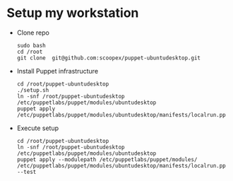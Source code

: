 # Setup my workstation

 * Clone repo
   ```
   sudo bash
   cd /root
   git clone  git@github.com:scoopex/puppet-ubuntudesktop.git
   ```

 * Install Puppet infrastructure
   ```
   cd /root/puppet-ubuntudesktop
   ./setup.sh
   ln -snf /root/puppet-ubuntudesktop /etc/puppetlabs/puppet/modules/ubuntudesktop
   puppet apply /etc/puppetlabs/puppet/modules/ubuntudesktop/manifests/localrun.pp
   ```

 * Execute setup
   ```
   cd /root/puppet-ubuntudesktop
   ln -snf /root/puppet-ubuntudesktop /etc/puppetlabs/puppet/modules/ubuntudesktop
   puppet apply --modulepath /etc/puppetlabs/puppet/modules/ /etc/puppetlabs/puppet/modules/ubuntudesktop/manifests/localrun.pp  --test
   ```
